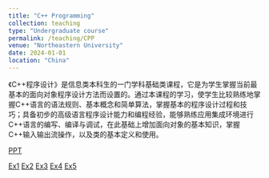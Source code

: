 ```yaml
---
title: "C++ Programming"
collection: teaching
type: "Undergraduate course"
permalink: /teaching/CPP
venue: "Northeastern University"
date: 2024-01-01
location: "China"
---
```


《C++程序设计》是信息类本科生的一门学科基础类课程，它是为学生掌握当前最基本的面向对象程序设计方法而设置的。通过本课程的学习，使学生比较熟练地掌握C++语言的语法规则、基本概念和简单算法，掌握基本的程序设计过程和技巧；具备初步的高级语言程序设计能力和编程经验，能够熟练应用集成环境进行C++语言的编写、编译与调试，在此基础上增加面向对象的基本知识，掌握C++输入输出流操作，以及类的基本定义和使用。

[PPT](https://liguorui77.github.io/files/PPT.zip)

[Ex1](https://liguorui77.github.io/files/Ex1.zip)  [Ex2](https://liguorui77.github.io/files/Ex2.zip) [Ex3](https://liguorui77.github.io/files/Ex3.zip) [Ex4](https://liguorui77.github.io/files/Ex4.zip) [Ex5](https://liguorui77.github.io/files/Ex5.zip)
